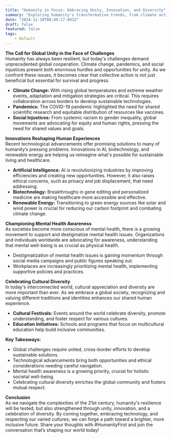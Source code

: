 ```yaml
---
title: "Humanity in Focus: Embracing Unity, Innovation, and Diversity"
summary: "Exploring humanity's transformative trends, from climate action and mental health awareness to technological breakthroughs, emphasizing global unity and cultural inclusivity."
date: "2024-11-10T08:49:17.981Z"
draft: false
featured: false
tags:
    - Default
---
```


**The Call for Global Unity in the Face of Challenges**  
Humanity has always been resilient, but today's challenges demand unprecedented global cooperation. Climate change, pandemics, and social injustices present both enormous hurdles and opportunities for unity. As we confront these issues, it becomes clear that collective action is not just beneficial but essential for survival and progress.

- **Climate Change:** With rising global temperatures and extreme weather events, adaptation and mitigation strategies are critical. This requires collaboration across borders to develop sustainable technologies.
- **Pandemics:** The COVID-19 pandemic highlighted the need for shared scientific research and equitable distribution of resources like vaccines.
- **Social Injustices:** From systemic racism to gender inequality, global movements are advocating for equity and human rights, pressing the need for shared values and goals.

**Innovations Reshaping Human Experiences**  
Recent technological advancements offer promising solutions to many of humanity’s pressing problems. Innovations in AI, biotechnology, and renewable energy are helping us reimagine what's possible for sustainable living and healthcare.

- **Artificial Intelligence:** AI is revolutionizing industries by improving efficiencies and creating new opportunities. However, it also raises ethical concerns, such as privacy and job displacement, that need addressing.
- **Biotechnology:** Breakthroughs in gene editing and personalized medicine are making healthcare more accessible and effective.
- **Renewable Energy:** Transitioning to green energy sources like solar and wind power is crucial for reducing our carbon footprint and combating climate change.

**Championing Mental Health Awareness**  
As societies become more conscious of mental health, there is a growing movement to support and destigmatize mental health issues. Organizations and individuals worldwide are advocating for awareness, understanding that mental well-being is as crucial as physical health.

- Destigmatization of mental health issues is gaining momentum through social media campaigns and public figures speaking out.
- Workplaces are increasingly prioritizing mental health, implementing supportive policies and practices.

**Celebrating Cultural Diversity**  
In today's interconnected world, cultural appreciation and diversity are more important than ever. As we embrace a global society, recognizing and valuing different traditions and identities enhances our shared human experience.

- **Cultural Festivals:** Events around the world celebrate diversity, promote understanding, and foster respect for various cultures.
- **Education Initiatives:** Schools and programs that focus on multicultural education help build inclusive communities.

**Key Takeaways:**
- Global challenges require united, cross-border efforts to develop sustainable solutions.
- Technological advancements bring both opportunities and ethical considerations needing careful navigation.
- Mental health awareness is a growing priority, crucial for holistic societal well-being.
- Celebrating cultural diversity enriches the global community and fosters mutual respect.

**Conclusion**  
As we navigate the complexities of the 21st century, humanity's resilience will be tested, but also strengthened through unity, innovation, and a celebration of diversity. By coming together, embracing technology, and respecting our varied cultures, we can forge a path toward a brighter, more inclusive future. Share your thoughts with #HumanityFirst and join the conversation that’s shaping our world today!